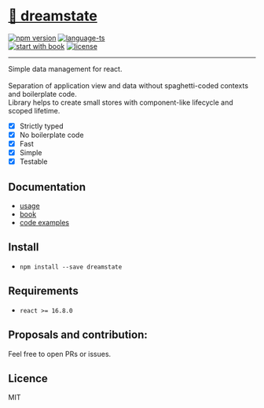 # <a href='https://www.npmjs.com/package/dreamstate'> 🎸 dreamstate </a>

[![npm version](https://img.shields.io/npm/v/dreamstate.svg?style=flat-square)](https://www.npmjs.com/package/dreamstate)
[![language-ts](https://img.shields.io/badge/language-typescript-blue.svg?style=flat)](https://github.com/Neloreck/dreamstate/search?l=typescript)
<br/>
[![start with book](https://img.shields.io/badge/docs-book-blue.svg?style=flat)](https://neloreck.github.io/dreamstate-book/)
[![license](https://img.shields.io/badge/license-MIT-blue.svg?style=flat)](https://github.com/Neloreck/dreamstate/blob/master/LICENSE)

<hr/>

Simple data management for react. <br/>
<br/>
Separation of application view and data without spaghetti-coded contexts and boilerplate code. <br/>
Library helps to create small stores with component-like lifecycle and scoped lifetime. <br/>

- [x] Strictly typed
- [x] No boilerplate code
- [x] Fast
- [x] Simple
- [x] Testable

## Documentation

- [usage](https://neloreck.github.io/dreamstate-book/usage.html)
- [book](https://neloreck.github.io/dreamstate-book/)
- [code examples](https://github.com/Neloreck/dreamstate/tree/master/examples)

## Install

- `npm install --save dreamstate`

## Requirements

- `react >= 16.8.0`

## Proposals and contribution:

Feel free to open PRs or issues. <br/>

## Licence

MIT
